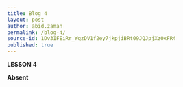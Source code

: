 ```yaml
---
title: Blog 4
layout: post
author: abid.zaman
permalink: /blog-4/
source-id: 1Dv3IFEiRr_WqzDV1f2ey7jkpjiBRt09JQJpjXz0xFR4
published: true
---
```

**LESSON 4**

**Absent**

